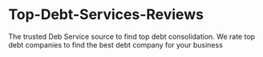 Top-Debt-Services-Reviews
=========================

The trusted Deb Service source to find top debt consolidation. We rate top debt companies to find the best debt company for your business 
